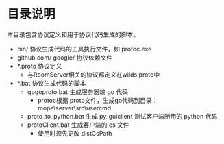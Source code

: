 # 目录说明

本目录包含协议定义和用于协议代码生成的脚本。

* bin/ 协议生成代码的工具执行文件，如 protoc.exe
* github.com/ google/ 协议依赖文件
* *.proto 协议定义
	+ 与RoomServer相关的协议都定义在wilds.proto中
* *.bat 协议生成代码的脚本
	+ gogoproto.bat 生成服务器端 go 代码
		- protoc根据.proto文件，生成go代码到目录：mope\server\src\usercmd
	+ proto_to_python.bat 生成 py_guiclient 测试客户端所用的 python 代码
	+ protoClient.bat 生成客户端的 cs 文件
		- 使用时须先更改 distCsPath

